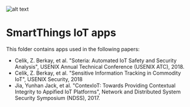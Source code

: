 ![alt text](http://i68.tinypic.com/25ut821.jpg)

# SmartThings IoT apps

This  folder contains apps used in the following papers:
- Celik, Z. Berkay, et al. "Soteria: Automated IoT Safety and Security Analysis", USENIX Annual Technical Conference (USENIX ATC), 2018.
- Celik, Z. Berkay, et al. "Sensitive Information Tracking in Commodity IoT", USENIX Security, 2018 
- Jia, Yunhan Jack, et al. "ContexIoT: Towards Providing Contextual Integrity to Appified IoT Platforms", Network and Distributed System Security Symposium (NDSS), 2017.

